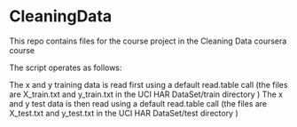 CleaningData
============

This repo contains files for the course project in the Cleaning Data coursera course

The script operates as follows:

The x and y training data is read first using a default read.table call (the files are X_train.txt  and y_train.txt in the UCI HAR DataSet/train directory )
The x and y test data is then read using a default read.table call (the files are X_test.txt  and y_test.txt in the UCI HAR DataSet/test directory )



